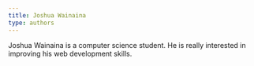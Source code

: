 ```yaml
---
title: Joshua Wainaina
type: authors
---
```

Joshua Wainaina is a computer science student. He is really interested in improving his web development skills.
